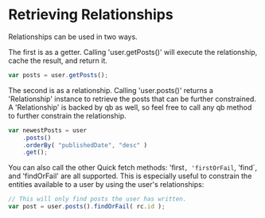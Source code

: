 # Retrieving Relationships

Relationships can be used in two ways.

The first is as a getter. Calling 'user.getPosts()' will execute the relationship, cache the result, and return it.

```javascript
var posts = user.getPosts();
```

The second is as a relationship. Calling 'user.posts()' returns a 'Relationship' instance to retrieve the posts that can be further constrained. A 'Relationship' is backed by qb as well, so feel free to call any qb method to further constrain the relationship.

```javascript
var newestPosts = user
    .posts()
    .orderBy( "publishedDate", "desc" )
    .get();
```

You can also call the other Quick fetch methods: 'first`, 'firstOrFail`, 'find`, and 'findOrFail' are all supported.  This is especially useful to constrain the entities available to a user by using the user's relationships:

```javascript
// This will only find posts the user has written.
var post = user.posts().findOrFail( rc.id );
```

